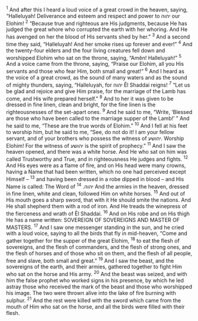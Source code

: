 <sup>1</sup> And after this I heard a loud voice of a great crowd in the heaven, saying, “Halleluyah! Deliverance and esteem and respect and power to יהוה our Elohim!
<sup>2</sup> “Because true and righteous are His judgments, because He has judged the great whore who corrupted the earth with her whoring. And He has avenged on her the blood of His servants shed by her.”
<sup>3</sup> And a second time they said, “Halleluyah! And her smoke rises up forever and ever!”
<sup>4</sup> And the twenty-four elders and the four living creatures fell down and worshipped Elohim who sat on the throne, saying, “Amĕn! Halleluyah!”
<sup>5</sup> And a voice came from the throne, saying, “Praise our Elohim, all you His servants and those who fear Him, both small and great!”
<sup>6</sup> And I heard as the voice of a great crowd, as the sound of many waters and as the sound of mighty thunders, saying, “Halleluyah, for יהוה Ĕl Shaddai reigns!
<sup>7</sup> “Let us be glad and rejoice and give Him praise, for the marriage of the Lamb has come, and His wife prepared herself.”
<sup>8</sup> And to her it was given to be dressed in fine linen, clean and bright, for the fine linen is the righteousnesses of the set-apart ones.
<sup>9</sup> And he said to me, “Write, ‘Blessed are those who have been called to the marriage supper of the Lamb!’ ” And he said to me, “These are the true words of Elohim.”
<sup>10</sup> And I fell at his feet to worship him, but he said to me, “See, do not do it! I am your fellow servant, and of your brothers who possess the witness of יהושע. Worship Elohim! For the witness of יהושע is the spirit of prophecy.”
<sup>11</sup> And I saw the heaven opened, and there was a white horse. And He who sat on him was called Trustworthy and True, and in righteousness He judges and fights.
<sup>12</sup> And His eyes were as a flame of fire, and on His head were many crowns, having a Name that had been written, which no one had perceived except Himself –
<sup>13</sup> and having been dressed in a robe dipped in blood – and His Name is called: The Word of יהוה.
<sup>14</sup> And the armies in the heaven, dressed in fine linen, white and clean, followed Him on white horses.
<sup>15</sup> And out of His mouth goes a sharp sword, that with it He should smite the nations. And He shall shepherd them with a rod of iron. And He treads the winepress of the fierceness and wrath of Ĕl Shaddai.
<sup>16</sup> And on His robe and on His thigh He has a name written: SOVEREIGN OF SOVEREIGNS AND MASTER OF MASTERS.
<sup>17</sup> And I saw one messenger standing in the sun, and he cried with a loud voice, saying to all the birds that fly in mid-heaven, “Come and gather together for the supper of the great Elohim,
<sup>18</sup> to eat the flesh of sovereigns, and the flesh of commanders, and the flesh of strong ones, and the flesh of horses and of those who sit on them, and the flesh of all people, free and slave, both small and great.”
<sup>19</sup> And I saw the beast, and the sovereigns of the earth, and their armies, gathered together to fight Him who sat on the horse and His army.
<sup>20</sup> And the beast was seized, and with him the false prophet who worked signs in his presence, by which he led astray those who received the mark of the beast and those who worshipped his image. The two were thrown alive into the lake of fire burning with sulphur.
<sup>21</sup> And the rest were killed with the sword which came from the mouth of Him who sat on the horse, and all the birds were filled with their flesh.
